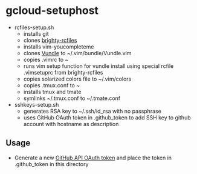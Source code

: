 # gcloud-setuphost
  - rcfiles-setup.sh
    - installs git
    - clones [brighty-rcfiles](https://github.com/brightcloudy/brighty-rcfiles)
    - installs vim-youcompleteme
    - clones [Vundle](https://github.com/VundleVim/Vundle.vim) to ~/.vim/bundle/Vundle.vim
    - copies .vimrc to ~
    - runs vim setup function for vundle install using special rcfile .vimsetuprc from brighty-rcfiles
    - copies solarized colors file to ~/.vim/colors
    - copies .tmux.conf to ~
    - installs tmux and tmate
    - symlinks ~/.tmux.conf to ~/.tmate.conf
  - sshkeys-setup.sh
    - generates RSA key to ~/.ssh/id_rsa with no passphrase
    - uses GitHub OAuth token in .github_token to add SSH key to github account with hostname as description

## Usage
  - Generate a new [GitHub API OAuth token](https://github.com/settings/tokens) and place the token in .github_token in this directory
